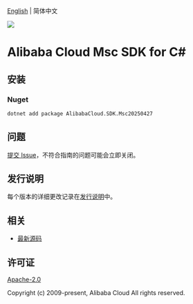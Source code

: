 [English](README.md) | 简体中文

![](https://aliyunsdk-pages.alicdn.com/icons/AlibabaCloud.svg)

# Alibaba Cloud Msc SDK for C#

## 安装

### Nuget

```bash
dotnet add package AlibabaCloud.SDK.Msc20250427
```

## 问题

[提交 Issue](https://github.com/aliyun/alibabacloud-csharp-sdk/issues/new)，不符合指南的问题可能会立即关闭。

## 发行说明

每个版本的详细更改记录在[发行说明](./ChangeLog.md)中。

## 相关

* [最新源码](https://github.com/aliyun/alibabacloud-csharp-sdk/)

## 许可证

[Apache-2.0](http://www.apache.org/licenses/LICENSE-2.0)

Copyright (c) 2009-present, Alibaba Cloud All rights reserved.
